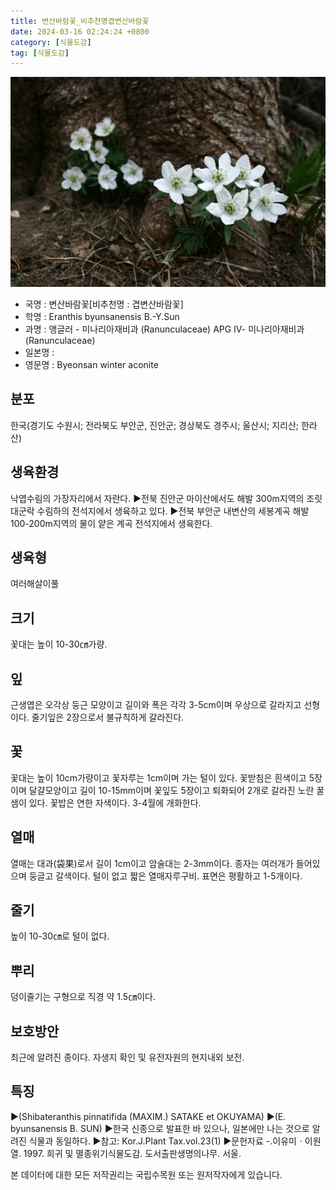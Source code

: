 ```yaml
---
title: 변산바람꽃_비추천명겹변산바람꽃
date: 2024-03-16 02:24:24 +0800
category: [식물도감]
tag: [식물도감]
---
```




![변산바람꽃[비추천명 : 겹변산바람꽃]](/assets/img/fileUpload/plants/basic/Ranunculaceae/Eranthis/19474/19474_1_th2.jpg)
- 국명 : 변산바람꽃[비추천명 : 겹변산바람꽃]
- 학명 : Eranthis byunsanensis B.-Y.Sun
- 과명 : 앵글러 - 미나리아재비과 (Ranunculaceae) APG Ⅳ- 미나리아재비과 (Ranunculaceae)
- 일본명 : 
- 영문명 : Byeonsan winter aconite


## 분포
한국(경기도 수원시; 전라북도 부안군, 진안군; 경상북도 경주시; 울산시; 지리산; 한라산) 
## 생육환경
낙엽수림의 가장자리에서 자란다.
▶전북 진안군 마이산에서도 해발 300m지역의 조릿대군락 수림하의 전석지에서 생육하고 있다. 
▶전북 부안군 내변산의 세봉계곡 해발 100-200m지역의 물이 얕은 계곡 전석지에서 생육한다.
## 생육형
여러해살이풀
## 크기
꽃대는 높이 10-30㎝가량.
## 잎
근생엽은 오각상 둥근 모양이고 길이와 폭은 각각 3-5cm이며 우상으로 갈라지고 선형이다. 줄기잎은 2장으로서 불규칙하게 갈라진다.
## 꽃
꽃대는 높이 10cm가량이고 꽃자루는 1cm이며 가는 털이 있다. 꽃받침은 흰색이고 5장이며 달걀모양이고 길이 10-15mm이며 꽃잎도 5장이고 퇴화되어 2개로 갈라진 노란 꿀샘이 있다. 꽃밥은 연한 자색이다. 3-4월에 개화한다.
## 열매
열매는 대과(袋果)로서 길이 1cm이고 암술대는 2-3mm이다. 종자는 여러개가 들어있으며 둥글고 갈색이다. 털이 없고 짧은 열매자루구비. 표면은 평활하고 1-5개이다.
## 줄기
높이 10-30㎝로 털이 없다.
## 뿌리
덩이줄기는 구형으로 직경 약 1.5㎝이다.
## 보호방안
최근에 알려진 종이다. 자생지 확인 및 유전자원의 현지내외 보전.
## 특징
▶(Shibateranthis pinnatifida (MAXIM.) SATAKE et OKUYAMA) 
▶(E. byunsanensis B. SUN) 
▶한국 신종으로 발표한 바 있으나, 일본에만 나는 것으로 알려진 식물과 동일하다. 
▶참고: Kor.J.Plant Tax.vol.23(1)
▶문헌자료
-.이유미ㆍ이원열. 1997. 희귀 및 멸종위기식물도감. 도서출판생명의나무. 서울.






본 데이터에 대한 모든 저작권리는 국립수목원 또는 원저작자에게 있습니다.
